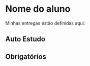 # Nome do aluno
Minhas entregas estão definidas aqui:
## Auto Estudo
<a href="https://github.com/Intelihub/Tutorial_M2/tree/main/SEMANA_03/03_AUT_EST_ENTREGA"></a>
## Obrigatórios
<a href="https://github.com/Intelihub/Tutorial_M2/tree/main/SEMANA_03/04_AUT_EST_EX_OBRIGATORIOS"></a>
